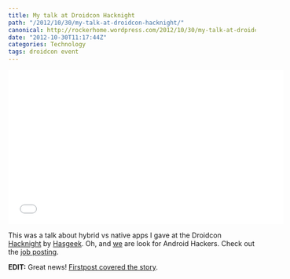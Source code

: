 ```yaml
---
title: My talk at Droidcon Hacknight
path: "/2012/10/30/my-talk-at-droidcon-hacknight/"
canonical: http://rockerhome.wordpress.com/2012/10/30/my-talk-at-droidcon-hacknight/
date: "2012-10-30T11:17:44Z"
categories: Technology
tags: droidcon event
---
```

<div class="video-box">
    <iframe width="560" height="315" src="//www.youtube.com/embed/oYiSuxPpJTg" frameborder="0" allowfullscreen></iframe>
</div>

This was a talk about hybrid vs native apps I gave at the Droidcon [Hacknight](http://hacknight.in) by [Hasgeek](http://hasgeek.com). Oh, and [we](http://mobstac.com) are look for Android Hackers. Check out the [job posting](http://jobs.hasgeek.com/view/9epjg).

**EDIT:** Great news! [Firstpost covered the story](http://www.firstpost.com/topic/place/bangalore-droidcon-2012-hacknight-talks-building-hybrid-apps-at-mobs-video-oYiSuxPpJTg-3826-3.html).